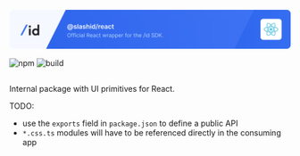 ![SlashID React SDK](https://raw.githubusercontent.com/slashid/javascript/main/packages/react/slashid_react_banner.png)

![npm](https://img.shields.io/npm/v/@slashid/react)
![build](https://github.com/slashid/javascript/actions/workflows/ci.yml/badge.svg)

##

Internal package with UI primitives for React.

TODO:
- use the `exports` field in `package.json` to define a public API
- `*.css.ts` modules will have to be referenced directly in the consuming app